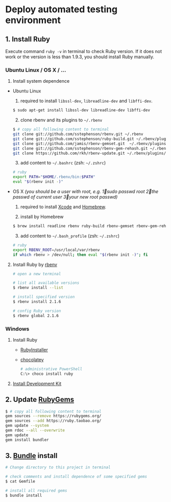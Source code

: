 # Deploy automated testing environment

## 1. Install Ruby

Execute command `ruby -v` in terminal to check Ruby version. If it does not work or the version is less than 1.9.3, you should install Ruby manually.

### Ubuntu Linux / OS X / ...

1. Install system dependence

  - Ubuntu Linux 
    1. required to install `libssl-dev`, `libreadline-dev` and `libffi-dev`.
    ```bash
    $ sudo apt-get install libssl-dev libreadline-dev libffi-dev
    ```

    2. clone rbenv and its plugins to `~/.rbenv`
    ```bash
    $ # copy all following content to terminal
    git clone git://github.com/sstephenson/rbenv.git ~/.rbenv
    git clone git://github.com/sstephenson/ruby-build.git ~/.rbenv/plugins/ruby-build
    git clone git://github.com/jamis/rbenv-gemset.git  ~/.rbenv/plugins/rbenv-gemset
    git clone git://github.com/sstephenson/rbenv-gem-rehash.git ~/.rbenv/plugins/rbenv-gem-rehash
    git clone https://github.com/rkh/rbenv-update.git ~/.rbenv/plugins/rbenv-update
    ```

    3. add content to `~/.bashrc` (zsh: `~/.zshrc`)
    ```bash
    # ruby
    export PATH="$HOME/.rbenv/bin:$PATH"
    eval "$(rbenv init -)"
    ```

  - OS X
  *(you should be a user with root, e.g. 1⃣sudo passwd root 2⃣the passwd of current user 3⃣your new root passwd)*
    1. required to install [Xcode](http://developer.apple.com/xcode/) and [Homebrew](http://brew.sh/).

    2. install by Homebrew
    ```bash
    $ brew install readline rbenv ruby-build rbenv-gemset rbenv-gem-rehash
    ```

    3. add content to `~/.bash_profile` (zsh: `~/.zshrc`)
    ```bash
    # ruby
    export RBENV_ROOT=/usr/local/var/rbenv
    if which rbenv > /dev/null; then eval "$(rbenv init -)"; fi
    ```

2.  Install Ruby by [rbenv](https://github.com/sstephenson/rbenv)

    ```bash
    # open a new terminal
    
    # list all available versions
    $ rbenv install --list
    
    # install specified version
    $ rbenv install 2.1.6
    
    # config Ruby version
    $ rbenv global 2.1.6
    ```

### Windows

1. Install Ruby

    - [RubyInstaller](http://rubyinstaller.org/downloads/)

    - [chocolatey](https://chocolatey.org/packages/ruby)

        ```bash
        # administrative PowerShell
        C:\> choco install ruby
        ```

2. [Install Development Kit](https://github.com/oneclick/rubyinstaller/wiki/Development-Kit#installation-instructions)

## 2. Update [RubyGems](https://rubygems.org/)
```bash
$ # copy all following content to terminal
gem sources --remove https://rubygems.org/
gem sources --add https://ruby.taobao.org/
gem update --system
gem rdoc --all --overwrite
gem update
gem install bundler
```

## 3. [Bundle](http://bundler.io/) install
```bash
# Change directory to this project in terminal

# check comments and install dependence of some specified gems
$ cat Gemfile

# install all required gems
$ bundle install
```
